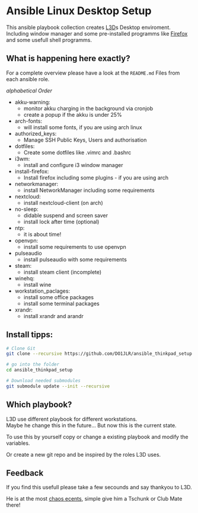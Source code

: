  Ansible Linux Desktop Setup
==========================
This ansible playbook collection creates [L3D](https://chaos.social)s Desktop enviroment. Including window manager and some pre-installed programms like [Firefox](https://www.mozilla.org/de/firefox/new/) and some usefull shell programms.

 What is happening here exactly?
--------------------------------
For a complete overview please have a look at the ``README.md`` Files from each ansible role.

*alphabetical Order*
 + akku-warning:
   - monitor akku charging in the background via cronjob
   - create a popup if the akku is under 25%
 + arch-fonts:
   - will install some fonts, if you are using arch linux
 + authorized_keys:
   - Manage SSH Public Keys, Users and authorisation
 + dotfiles:
   - Create some dotfiles like .vimrc and .bashrc
 + i3wm:
   - install and configure i3 window manager
 + install-firefox:
   - Install firefox including some plugins - if you are using arch
 + networkmanager:
   - install NetworkManager including some requirements
 + nextcloud:
   - install nextcloud-client (on arch)
 + no-sleep:
   - didable suspend and screen saver
   - install lock after time (optional)
 + ntp:
   - it is about time!
 + openvpn:
   - install some requirements to use openvpn
 + pulseaudio
   - install pulseaudio with some requirements
 + steam:
   - install steam client (incomplete)
 + winehq:
   - install wine
 + workstation_paclages:
   - install some office packages
   - install some terminal packages
 + xrandr:
   - install xrandr and arandr

 Install tipps:
-----------------------
```bash
# Clone Git
git clone --recursive https://github.com/DO1JLR/ansible_thinkpad_setup.git ansible_thinkpad_setup

# go into the folder
cd ansible_thinkpad_setup

# Download needed submodules
git submodule update --init --recursive
```

 Which playbook?
---------------
L3D use different playbook for different workstations.<br/>
Maybe he change this in the future... But now this is the current state.

To use this by yourself copy or change a existing playbook and modify the variables.

Or create a new git repo and be inspired by the roles L3D uses.


 Feedback
------------
If you find this usefull please take a few secounds and say thankyou to L3D.

He is at the most [chaos ecents](https://events.ccc.de), simple give him a Tschunk or Club Mate there!
